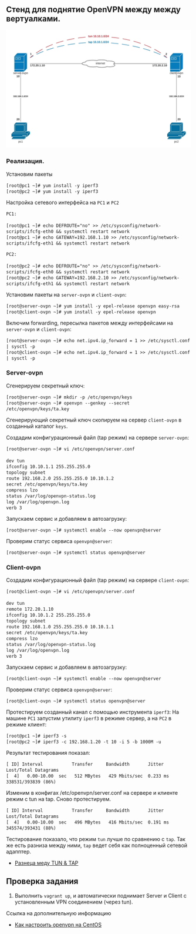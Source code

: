 ## Стенд для поднятие OpenVPN между между вертуалками.

![](topology.jpeg)

### Реализация.

Установим пакеты
```
[root@pc1 ~]# yum install -y iperf3
[root@pc2 ~]# yum install -y iperf3
```

Настройка сетевого интерфейса на `PC1` и `PC2`
```
PC1:

[root@pc1 ~]# echo DEFROUTE="no" >> /etc/sysconfig/network-scripts/ifcfg-eth0 && systemctl restart network
[root@pc1 ~]# echo GATEWAY=192.168.1.10 >> /etc/sysconfig/network-scripts/ifcfg-eth1 && systemctl restart network
```
```
PC2:

[root@pc2 ~]# echo DEFROUTE="no" >> /etc/sysconfig/network-scripts/ifcfg-eth0 && systemctl restart network
[root@pc2 ~]# echo GATEWAY=192.168.2.10 >> /etc/sysconfig/network-scripts/ifcfg-eth1 && systemctl restart network
```

Установим пакеты на `server-ovpn` и `client-ovpn`:
```
[root@server-ovpn ~]# yum install -y epel-release openvpn easy-rsa
[root@client-ovpn ~]# yum install -y epel-release openvpn
```

Включим forwarding, пересылка пакетов между интерфейсами на `server-ovpn` и `client-ovpn`:
```
[root@server-ovpn ~]# echo net.ipv4.ip_forward = 1 >> /etc/sysctl.conf | sysctl -p
[root@client-ovpn ~]# echo net.ipv4.ip_forward = 1 >> /etc/sysctl.conf | sysctl -p
```

### Server-ovpn

Сгенерируем секретный ключ:
```
[root@server-ovpn ~]# mkdir -p /etc/openvpn/keys
[root@server-ovpn ~]# openvpn --genkey --secret /etc/openvpn/keys/ta.key
```

Сгенерирующий секретный ключ скопируем на сервер `client-ovpn` в созданный каталог `keys`.

Создадим конфигурационный файл (tap режим) на сервере `server-ovpn`:
```
[root@server-ovpn ~]# vi /etc/openvpn/server.conf

dev tun
ifconfig 10.10.1.1 255.255.255.0
topology subnet
route 192.168.2.0 255.255.255.0 10.10.1.2
secret /etc/openvpn/keys/ta.key
compress lzo
status /var/log/openvpn-status.log
log /var/log/openvpn.log
verb 3
```

Запускаем сервис и добавляем в автозагрузку:
```
[root@server-ovpn ~]# systemctl enable --now openvpn@server
```

Проверим статус сервиса `openvpn@server`:
```
[root@server-ovpn ~]# systemctl status openvpn@server
```

### Client-ovpn

Создадим конфигурационный файл (tap режим) на сервере `client-ovpn`:
```
[root@client-ovpn ~]# vi /etc/openvpn/server.conf

dev tun
remote 172.20.1.10
ifconfig 10.10.1.2 255.255.255.0
topology subnet
route 192.168.1.0 255.255.255.0 10.10.1.1
secret /etc/openvpn/keys/ta.key
compress lzo
status /var/log/openvpn-status.log
log /var/log/openvpn.log
verb 3
```

Запускаем сервис и добавляем в автозагрузку:
```
[root@client-ovpn ~]# systemctl enable --now openvpn@server
```

Проверим статус сервиса `openvpn@server`:
```
[root@client-ovpn ~]# systemctl status openvpn@server
```

Протестируем созданный канал с помощью инструмента `iperf3`:
На машине `PC1` запустим утилиту `iperf3` в режиме сервер, а на `PC2` в режиме клиент:
```
[root@pc1 ~]# iperf3 -s
[root@pc2 ~]# iperf3 -c 192.168.1.20 -t 10 -i 5 -b 1000M -u
```

Результат тестирования показал:
```
[ ID] Interval           Transfer     Bandwidth       Jitter    Lost/Total Datagrams
[  4]   0.00-10.00  sec   512 MBytes   429 Mbits/sec  0.233 ms  338531/393839 (86%)
```

Изменим в конфигах /etc/openvpn/server.conf на сервере и клиенте режим с tun на tap.
Сново протестируем.
```
[ ID] Interval           Transfer     Bandwidth       Jitter    Lost/Total Datagrams
[  4]   0.00-10.00  sec   496 MBytes   416 Mbits/sec  0.191 ms  345574/393431 (88%)
```

Тестирование показало, что режим `tun` лучше по сравнению с `tap`. Так же есть разниза между ними, `tap` ведет себя как полноценный сетевой адапптер.

- [Разнеца меду TUN & TAP](https://ru.wikipedia.org/wiki/TUN/TAP)


Проверка задания
----------------

1. Выполнить `vagrant up`, и автоматически поднимает Server и Client с установленным VPN соединением (через tun).


Ссылка на дополнительную информацию
- [Как настроить openvpn на CentOS](https://serveradmin.ru/nastroyka-openvpn-na-centos/)
